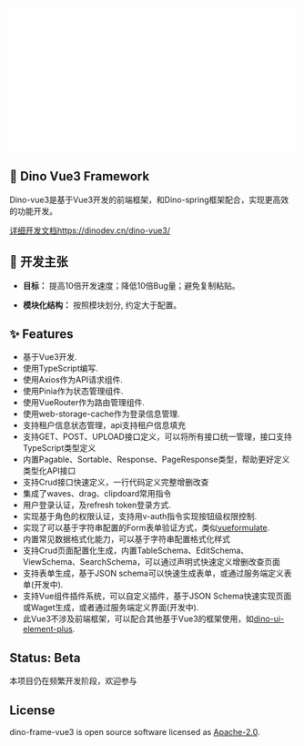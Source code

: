 <div align="center">
  <div><img src="./.assert/intro.svg" style="max-height:300px"  /></div>
</div>

## 🦖 Dino Vue3 Framework
Dino-vue3是基于Vue3开发的前端框架，和Dino-spring框架配合，实现更高效的功能开发。

[详细开发文档](https://dinodev.cn/dino-vue3//)https://dinodev.cn/dino-vue3/

## 🎯 开发主张

- **目标：** 提高10倍开发速度；降低10倍Bug量；避免复制粘贴。

- **模块化结构：** 按照模块划分, 约定大于配置。

## ✨ Features
  - 基于Vue3开发.
  - 使用TypeScript编写.
  - 使用Axios作为API请求组件.
  - 使用Pinia作为状态管理组件.
  - 使用VueRouter作为路由管理组件.
  - 使用web-storage-cache作为登录信息管理.
  - 支持租户信息状态管理，api支持租户信息填充
  - 支持GET、POST、UPLOAD接口定义，可以将所有接口统一管理，接口支持TypeScript类型定义
  - 内置Pagable、Sortable、Response、PageResponse类型，帮助更好定义类型化API接口
  - 支持Crud接口快速定义，一行代码定义完整增删改查
  - 集成了waves、drag、clipdoard常用指令
  - 用户登录认证，及refresh token登录方式.
  - 实现基于角色的权限认证，支持用v-auth指令实现按钮级权限控制.
  - 实现了可以基于字符串配置的Form表单验证方式，类似[vueformulate](https://vueformulate.com/).
  - 内置常见数据格式化能力，可以基于字符串配置格式化样式
  - 支持Crud页面配置化生成，内置TableSchema、EditSchema、ViewSchema、SearchSchema，可以通过声明式快速定义增删改查页面
  - 支持表单生成，基于JSON schema可以快速生成表单，或通过服务端定义表单(开发中).
  - 支持Vue组件插件系统，可以自定义插件，基于JSON Schema快速实现页面或Waget生成，或者通过服务端定义界面(开发中).
  - 此Vue3不涉及前端框架，可以配合其他基于Vue3的框架使用，如[dino-ui-element-plus](https://gitee.com/dino-proj/dino-ui-element-plus).


## Status: Beta
本项目仍在频繁开发阶段，欢迎参与


## License

dino-frame-vue3 is open source software licensed as [Apache-2.0](./LICENSE).
